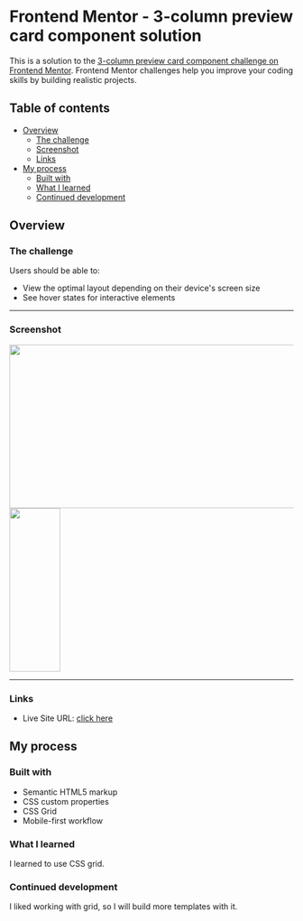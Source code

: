 # Frontend Mentor - 3-column preview card component solution

This is a solution to the [3-column preview card component challenge on Frontend Mentor](https://www.frontendmentor.io/challenges/3column-preview-card-component-pH92eAR2-). Frontend Mentor challenges help you improve your coding skills by building realistic projects.

## Table of contents

- [Overview](#overview)
  - [The challenge](#the-challenge)
  - [Screenshot](#screenshot)
  - [Links](#links)
- [My process](#my-process)
  - [Built with](#built-with)
  - [What I learned](#what-i-learned)
  - [Continued development](#continued-development)

## Overview

### The challenge

Users should be able to:

- View the optimal layout depending on their device's screen size
- See hover states for interactive elements

---

### Screenshot

<div display='flex'>
  <img src ='https://i.ibb.co/HG6DN01/screencapture-ninjas-t-github-io-3-column-preview-card-component-Sara-2022-04-10-16-03-41.png' width="600" height="290">
  <img src='https://i.ibb.co/gwzYFF1/screencapture-ninjas-t-github-io-3-column-preview-card-component-Sara-2022-04-10-16-04-12.png' width='90' height='290'>
</div>

---

### Links

- Live Site URL: [click here](https://ninjas-t.github.io/3-column-preview-card-component-Sara/)

## My process

### Built with

- Semantic HTML5 markup
- CSS custom properties
- CSS Grid
- Mobile-first workflow

### What I learned

I learned to use CSS grid.

### Continued development

I liked working with grid, so I will build more templates with it.
